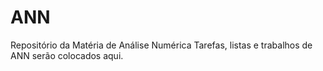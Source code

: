 # ANN
Repositório da Matéria de Análise Numérica
Tarefas, listas e trabalhos de ANN serão colocados aqui.
